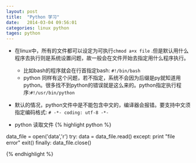 ```yaml
---
layout: post
title:  "Python 学习"
date:   2014-03-04 09:56:01
categories: linux python
tages: python
---
```



+ 在linux中，所有的文件都可以设定为可执行`chmod a+x file` .但是默认用什么程序去执行则是系统设置问题，故一般会在文件开始去指定用什么程序执行。
  - 比如bash的程序就会在行首指定bash: `#!/bin/bash`
  - python 同样有这个问题，若不指定，系统不会因为后缀是py就知道用python。很多找不到python的错误就是这么来的。python指定执行程序:`#!/usr/bin/python`


+ 默认的情况，python文件中是不能包含中文的，编译器会报错。要支持中文须指定编码格式: `# -*- coding: utf-8 -*-`

+ python 读取文件
{% highlight python %}

data_file = open('data','r')
try:
    data = data_file.read()
except:
    print "file error"
    exit()
finally:
    data_file.close()

{% endhighlight %}


